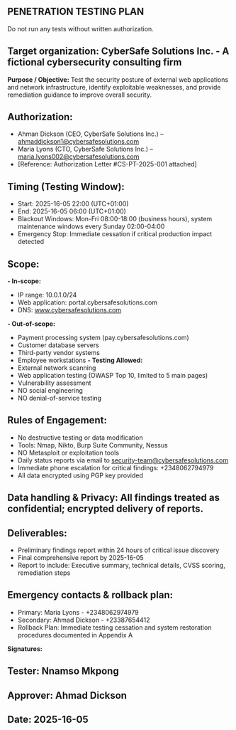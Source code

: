 ## PENETRATION TESTING PLAN 
Do not run any tests without written authorization.

## Target organization: CyberSafe Solutions Inc. - A fictional cybersecurity consulting firm

**Purpose / Objective:** Test the security posture of external web applications and network infrastructure, identify exploitable weaknesses, and provide remediation guidance to improve overall security.

## Authorization:
- Ahman Dickson (CEO, CyberSafe Solutions Inc.) – ahmaddickson1@cybersafesolutions.com
- Maria Lyons (CTO, CyberSafe Solutions Inc.) – maria.lyons002@cybersafesolutions.com
- [Reference: Authorization Letter #CS-PT-2025-001 attached]

## Timing (Testing Window):
- Start: 2025-16-05 22:00 (UTC+01:00)
- End: 2025-16-05 06:00 (UTC+01:00)
- Blackout Windows: Mon-Fri 08:00-18:00 (business hours), system maintenance windows every Sunday 02:00-04:00
- Emergency Stop: Immediate cessation if critical production impact detected

## Scope:
**- In-scope:**
  - IP range: 10.0.1.0/24
  - Web application: portal.cybersafesolutions.com
  - DNS: www.cybersafesolutions.com
    
**- Out-of-scope:**
  - Payment processing system (pay.cybersafesolutions.com)
  - Customer database servers
  - Third-party vendor systems
  - Employee workstations
**- Testing Allowed:**
  - External network scanning
  - Web application testing (OWASP Top 10, limited to 5 main pages)
  - Vulnerability assessment
  - NO social engineering
  - NO denial-of-service testing

## Rules of Engagement:
- No destructive testing or data modification
- Tools: Nmap, Nikto, Burp Suite Community, Nessus
- NO Metasploit or exploitation tools
- Daily status reports via email to security-team@cybersafesolutions.com
- Immediate phone escalation for critical findings: +2348062794979
- All data encrypted using PGP key provided
  
## Data handling & Privacy: All findings treated as confidential; encrypted delivery of reports.

## Deliverables:
- Preliminary findings report within 24 hours of critical issue discovery
- Final comprehensive report by 2025-16-05
- Report to include: Executive summary, technical details, CVSS scoring, remediation steps

## Emergency contacts & rollback plan:
- Primary: Maria Lyons - +2348062974979
- Secondary: Ahmad Dickson - +23387654412
- Rollback Plan: Immediate testing cessation and system restoration procedures documented in Appendix A

**Signatures:**
## Tester: Nnamso Mkpong
## Approver: Ahmad Dickson
## Date: 2025-16-05

